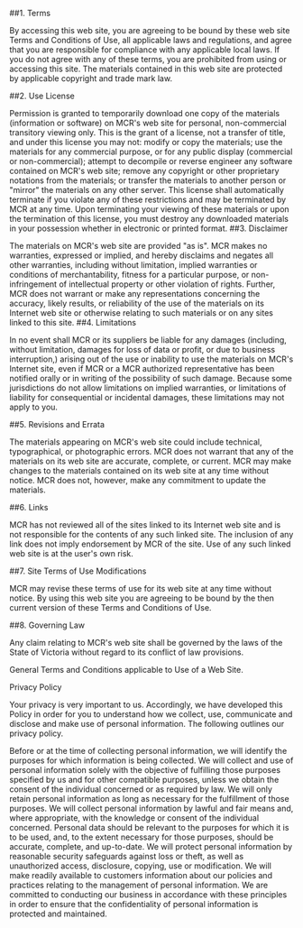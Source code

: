 ##1. Terms

By accessing this web site, you are agreeing to be bound by these web site Terms and Conditions of Use, all applicable laws and regulations, and agree that you are responsible for compliance with any applicable local laws. If you do not agree with any of these terms, you are prohibited from using or accessing this site. The materials contained in this web site are protected by applicable copyright and trade mark law.

##2. Use License

Permission is granted to temporarily download one copy of the materials (information or software) on MCR's web site for personal, non-commercial transitory viewing only. This is the grant of a license, not a transfer of title, and under this license you may not:
modify or copy the materials;
use the materials for any commercial purpose, or for any public display (commercial or non-commercial);
attempt to decompile or reverse engineer any software contained on MCR's web site;
remove any copyright or other proprietary notations from the materials; or
transfer the materials to another person or "mirror" the materials on any other server.
This license shall automatically terminate if you violate any of these restrictions and may be terminated by MCR at any time. Upon terminating your viewing of these materials or upon the termination of this license, you must destroy any downloaded materials in your possession whether in electronic or printed format.
##3. Disclaimer

The materials on MCR's web site are provided "as is". MCR makes no warranties, expressed or implied, and hereby disclaims and negates all other warranties, including without limitation, implied warranties or conditions of merchantability, fitness for a particular purpose, or non-infringement of intellectual property or other violation of rights. Further, MCR does not warrant or make any representations concerning the accuracy, likely results, or reliability of the use of the materials on its Internet web site or otherwise relating to such materials or on any sites linked to this site.
##4. Limitations

In no event shall MCR or its suppliers be liable for any damages (including, without limitation, damages for loss of data or profit, or due to business interruption,) arising out of the use or inability to use the materials on MCR's Internet site, even if MCR or a MCR authorized representative has been notified orally or in writing of the possibility of such damage. Because some jurisdictions do not allow limitations on implied warranties, or limitations of liability for consequential or incidental damages, these limitations may not apply to you.

##5. Revisions and Errata

The materials appearing on MCR's web site could include technical, typographical, or photographic errors. MCR does not warrant that any of the materials on its web site are accurate, complete, or current. MCR may make changes to the materials contained on its web site at any time without notice. MCR does not, however, make any commitment to update the materials.

##6. Links

MCR has not reviewed all of the sites linked to its Internet web site and is not responsible for the contents of any such linked site. The inclusion of any link does not imply endorsement by MCR of the site. Use of any such linked web site is at the user's own risk.

##7. Site Terms of Use Modifications

MCR may revise these terms of use for its web site at any time without notice. By using this web site you are agreeing to be bound by the then current version of these Terms and Conditions of Use.

##8. Governing Law

Any claim relating to MCR's web site shall be governed by the laws of the State of Victoria without regard to its conflict of law provisions.

General Terms and Conditions applicable to Use of a Web Site.

Privacy Policy

Your privacy is very important to us. Accordingly, we have developed this Policy in order for you to understand how we collect, use, communicate and disclose and make use of personal information. The following outlines our privacy policy.

Before or at the time of collecting personal information, we will identify the purposes for which information is being collected.
We will collect and use of personal information solely with the objective of fulfilling those purposes specified by us and for other compatible purposes, unless we obtain the consent of the individual concerned or as required by law.
We will only retain personal information as long as necessary for the fulfillment of those purposes.
We will collect personal information by lawful and fair means and, where appropriate, with the knowledge or consent of the individual concerned.
Personal data should be relevant to the purposes for which it is to be used, and, to the extent necessary for those purposes, should be accurate, complete, and up-to-date.
We will protect personal information by reasonable security safeguards against loss or theft, as well as unauthorized access, disclosure, copying, use or modification.
We will make readily available to customers information about our policies and practices relating to the management of personal information.
We are committed to conducting our business in accordance with these principles in order to ensure that the confidentiality of personal information is protected and maintained.